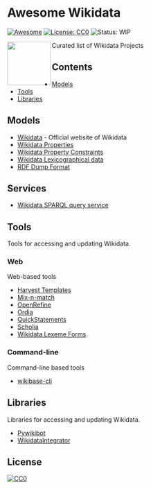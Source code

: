 # Awesome Wikidata
[![Awesome](https://awesome.re/badge.svg)](https://awesome.re) [![License: CC0](https://img.shields.io/badge/License-CC0-lightgrey.svg)](https://creativecommons.org/publicdomain/zero/1.0/) ![Status: WIP](https://img.shields.io/badge/status-WIP-red.svg)


[<img src="https://www.wikidata.org/static/images/project-logos/wikidatawiki.png" align="left" width="100">]([https://activitypub.rocks/](https://www.wikidata.org/wiki/Wikidata:Main_Page))

Curated list of Wikidata Projects

## Contents
* [Models](#models)
* [Tools](#tools)
* [Libraries](#libraries)

## Models
- [Wikidata](https://www.wikidata.org/wiki/Wikidata:Main_Page) - Official website of Wikidata
- [Wikidata Properties](https://www.wikidata.org/wiki/Help:Properties)
- [Wikidata Property Constraints](https://www.wikidata.org/wiki/Help:Property_constraints_portal)
- [Wikidata Lexicographical data](https://www.wikidata.org/wiki/Wikidata:Lexicographical_data)
- [RDF Dump Format](https://www.mediawiki.org/wiki/Wikibase/Indexing/RDF_Dump_Format)

## Services
- [Wikidata SPARQL query service](https://www.wikidata.org/wiki/Wikidata:SPARQL_query_service)

## Tools
Tools for accessing and updating Wikidata.

### Web
Web-based tools
- [Harvest Templates](https://pltools.toolforge.org/harvesttemplates)
- [Mix-n-match](https://tools.wmflabs.org/mix-n-match/#/)
- [OpenRefine](https://github.com/OpenRefine/OpenRefine)
- [Ordia](https://tools.wmflabs.org/ordia/)
- [QuickStatements](https://tools.wmflabs.org/quickstatements)
- [Scholia](https://scholia.toolforge.org/)
- [Wikidata Lexeme Forms](https://lexeme-forms.toolforge.org/)

### Command-line
Command-line based tools
- [wikibase-cli](https://github.com/maxlath/wikibase-cli)

## Libraries
Libraries for accessing and updating Wikidata.
- [Pywikibot](https://github.com/wikimedia/pywikibot)
- [WikidataIntegrator](https://github.com/SuLab/WikidataIntegrator)


## License

[![CC0](http://mirrors.creativecommons.org/presskit/buttons/88x31/svg/cc-zero.svg)](https://creativecommons.org/publicdomain/zero/1.0/)

